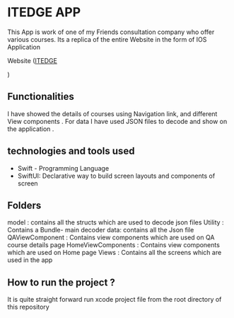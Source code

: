 #  ITEDGE APP

This App is work of one of my Friends consultation company who offer various courses. Its a replica of the
entire Website in the form of IOS Application 

Website (<a href="https://itedge.ca/">ITEDGE</a></p>)

## Functionalities 
I have showed the details of courses using Navigation link, and different View components . For data I have 
used JSON files to decode and show on the application . 

## technologies and tools used 
- Swift - Programming Language 
- SwiftUI: Declarative way to build screen layouts and components of screen 

## Folders 
model : contains all the structs which are used to decode json files 
Utility : Contains a Bundle- main decoder 
data: contains all the Json file 
QAViewComponent : Contains view components which are used on QA course details page 
HomeViewComponents : Contains view components which are used on Home page 
Views : Contains all the screens which are used in the app 

## How to run the project ? 
It is quite straight forward
run xcode project file from the root directory of this repository


